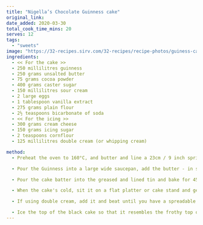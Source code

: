 ```yaml
---
title: "Nigella’s Chocolate Guinness cake"
original_link:
date_added: 2020-03-30
total_cook_time_mins: 20
serves: 12
tags:
  - "sweets"
image: "https://32-recipes.sirv.com/32-recipes/recipe-photos/guiness-cake.png"
ingredients:
  - << For the cake >>
  - 250 millilitres guinness
  - 250 grams unsalted butter
  - 75 grams cocoa powder
  - 400 grams caster sugar
  - 150 millilitres sour cream
  - 2 large eggs
  - 1 tablespoon vanilla extract
  - 275 grams plain flour
  - 2½ teaspoons bicarbonate of soda
  - << For the icing >>
  - 300 grams cream cheese
  - 150 grams icing sugar
  - 2 teaspoons cornflour
  - 125 millilitres double cream (or whipping cream)

method:
  - Preheat the oven to 160°C, and butter and line a 23cm / 9 inch springform tin.

  - Pour the Guinness into a large wide saucepan, add the butter - in spoons or slices - and heat until the butter's melted, at which time you should whisk in the cocoa and sugar. Beat the sour cream with the eggs and vanilla and then pour into the brown, buttery, beery pan and finally whisk in the flour and bicarb.

  - Pour the cake batter into the greased and lined tin and bake for 45 minutes to an hour. Leave to cool completely in the tin on a cooling rack, as it is quite a damp cake.

  - When the cake's cold, sit it on a flat platter or cake stand and get on with the icing. Lightly whip the cream cheese until smooth, sieve over the icing sugar and cornflour and then beat to combine.

  - If using double cream, add it and beat until you have a spreadable consistency. If using whipping cream, whisk first to soft peaks, add a couple of spoonfuls into the cream cheese mixture and once this is combined, fold in the rest.

  - Ice the top of the black cake so that it resembles the frothy top of the famous pint
---
```

